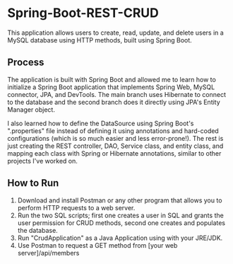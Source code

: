 # Spring-Boot-REST-CRUD
This application allows users to create, read, update, and delete users in a MySQL database using HTTP methods, built using Spring Boot.

## Process
The application is built with Spring Boot and allowed me to learn how to initialize a Spring Boot application that implements Spring Web, MySQL connector, JPA, and DevTools. The main branch uses Hibernate to connect to the database and the second branch does it directly using JPA's Entity Manager object.

I also learned how to define the DataSource using Spring Boot's ".properties" file instead of defining it using annotations and hard-coded configurations (which is so much easier and less error-prone!). The rest is just creating the REST controller, DAO, Service class, and entity class, and mapping each class with Spring or Hibernate annotations, similar to other projects I've worked on.


## How to Run
1. Download and install Postman or any other program that allows you to perform HTTP requests to a web server.
2. Run the two SQL scripts; first one creates a user in SQL and grants the user permission for CRUD methods, second one creates and populates the database.
3. Run "CrudApplication" as a Java Application using with your JRE/JDK.
4. Use Postman to request a GET method from [your web server]/api/members
